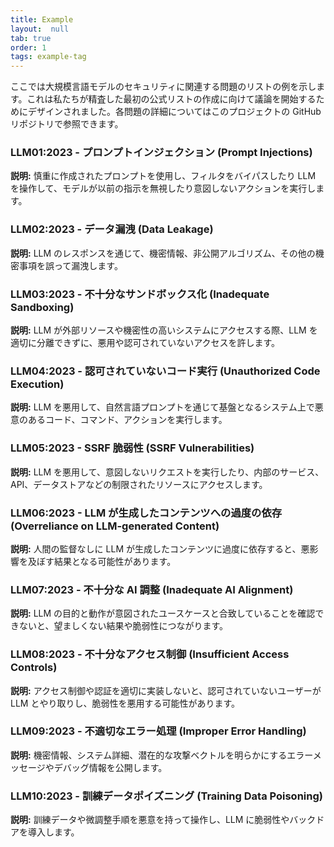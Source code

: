 ```yaml
---
title: Example
layout:  null
tab: true
order: 1
tags: example-tag
---
```

ここでは大規模言語モデルのセキュリティに関連する問題のリストの例を示します。これは私たちが精査した最初の公式リストの作成に向けて議論を開始するためにデザインされました。各問題の詳細についてはこのプロジェクトの GitHub リポジトリで参照できます。

### LLM01:2023 - プロンプトインジェクション (Prompt Injections)
**説明:**
慎重に作成されたプロンプトを使用し、フィルタをバイパスしたり LLM を操作して、モデルが以前の指示を無視したり意図しないアクションを実行します。

### LLM02:2023 - データ漏洩 (Data Leakage)
**説明:**
LLM のレスポンスを通じて、機密情報、非公開アルゴリズム、その他の機密事項を誤って漏洩します。

### LLM03:2023 - 不十分なサンドボックス化 (Inadequate Sandboxing)
**説明:**
LLM が外部リソースや機密性の高いシステムにアクセスする際、LLM を適切に分離できずに、悪用や認可されていないアクセスを許します。

### LLM04:2023 - 認可されていないコード実行 (Unauthorized Code Execution)
**説明:**
LLM を悪用して、自然言語プロンプトを通じて基盤となるシステム上で悪意のあるコード、コマンド、アクションを実行します。

### LLM05:2023 - SSRF 脆弱性 (SSRF Vulnerabilities)
**説明:**
LLM を悪用して、意図しないリクエストを実行したり、内部のサービス、API、データストアなどの制限されたリソースにアクセスします。

### LLM06:2023 - LLM が生成したコンテンツへの過度の依存 (Overreliance on LLM-generated Content)
**説明:**
人間の監督なしに LLM が生成したコンテンツに過度に依存すると、悪影響を及ぼす結果となる可能性があります。

### LLM07:2023 - 不十分な AI 調整 (Inadequate AI Alignment)
**説明:**
LLM の目的と動作が意図されたユースケースと合致していることを確認できないと、望ましくない結果や脆弱性につながります。

### LLM08:2023 - 不十分なアクセス制御 (Insufficient Access Controls)
**説明:**
アクセス制御や認証を適切に実装しないと、認可されていないユーザーが LLM とやり取りし、脆弱性を悪用する可能性があります。

### LLM09:2023 - 不適切なエラー処理 (Improper Error Handling)
**説明:**
機密情報、システム詳細、潜在的な攻撃ベクトルを明らかにするエラーメッセージやデバッグ情報を公開します。

### LLM10:2023 - 訓練データポイズニング (Training Data Poisoning)
**説明:**
訓練データや微調整手順を悪意を持って操作し、LLM に脆弱性やバックドアを導入します。
